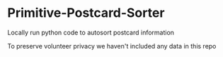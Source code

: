 # Primitive-Postcard-Sorter
Locally run python code to autosort postcard information

To preserve volunteer privacy we haven't included any data in this repo

